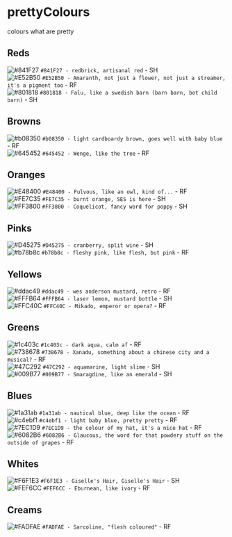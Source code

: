# prettyColours
colours what are pretty

## Reds
![#841F27](https://placehold.it/15/841F27/000000?text=+) `#841F27 - redbrick, artisanal red` - SH  
![#E52B50](https://placehold.it/15/841F27/000000?text=+) `#E52B50 - Amaranth, not just a flower, not just a streamer, it's a pigment too` - RF  
![#801818](https://placehold.it/15/841F27/000000?text=+) `#801818 - Falu, like a swedish barn (barn barn, bot child barn)` - SH   
## Browns
![#b08350](https://placehold.it/15/b08350/000000?text=+) `#b08350 - light cardboardy brown, goes well with baby blue` - RF  
![#645452](https://placehold.it/15/b08350/000000?text=+) `#645452 - Wenge, like the tree` - RF  
## Oranges
![#E48400](https://placehold.it/15/FE7C35/000000?text=+) `#E48400 - Fulvous, like an owl, kind of...` - RF  
![#FE7C35](https://placehold.it/15/FE7C35/000000?text=+) `#FE7C35 - burnt orange, SES is here` - SH  
![#FF3800](https://placehold.it/15/FE7C35/000000?text=+) `#FF3800 - Coquelicot, fancy word for poppy` - SH  
## Pinks
![#D45275](https://placehold.it/15/D45275/000000?text=+) `#D45275 - cranberry, split wine` - SH  
![#b78b8c](https://placehold.it/15/b78b8c/000000?text=+) `#b78b8c - fleshy pink, like flesh, but pink` - RF  
## Yellows
![#ddac49](https://placehold.it/15/ddac49/000000?text=+) `#ddac49 - wes anderson mustard, retro` - RF  
![#FFFB64](https://placehold.it/15/FFFB64/000000?text=+) `#FFFB64 - laser lemon, mustard bottle` - SH  
![#FFC40C](https://placehold.it/15/FFFB64/000000?text=+) `#FFC40C - Mikado, emperor or opera?` - RF  
## Greens
![#1c403c](https://placehold.it/15/1c403c/000000?text=+) `#1c403c - dark aqua, calm af` - RF  
![#738678](https://placehold.it/15/1c403c/000000?text=+) `#738678 - Xanadu, something about a chinese city and a musical?` - RF  
![#47C292](https://placehold.it/15/47C292/000000?text=+) `#47C292 - aquamarine, light slime` - SH  
![#009B77](https://placehold.it/15/47C292/000000?text=+) `#009B77 - Smaragdine, like an emerald` - SH  
## Blues
![#1a31ab](https://placehold.it/15/1a31ab/000000?text=+) `#1a31ab - nautical blue, deep like the ocean` - RF  
![#c4ebf1](https://placehold.it/15/c4ebf1/000000?text=+) `#c4ebf1 - light baby blue, pretty pretty` - RF  
![#7EC1D9](https://placehold.it/15/7EC1D9/000000?text=+) `#7EC1D9 - the colour of my hat, it's a nice hat` - RF  
![#6082B6](https://placehold.it/15/7EC1D9/000000?text=+) `#6082B6 - Glaucous, the word for that powdery stuff on the outside of grapes` - RF  
## Whites
![#F6F1E3](https://placehold.it/15/F6F1E3/000000?text=+) `#F6F1E3 - Giselle's Hair, Giselle's Hair` - SH  
![#FEF6CC](https://placehold.it/15/F6F1E3/000000?text=+) `#FEF6CC - Eburnean, like ivory` - RF  
## Creams
![#FADFAE](https://placehold.it/15/F6F1E3/000000?text=+) `#FADFAE - Sarcoline, "flesh coloured"` - RF  
